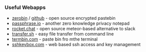 ### Useful Webapps

- [zerobin](http://sebsauvage.net/wiki/doku.php?id=php:zerobin) / [github](https://github.com/sebsauvage/ZeroBin/) - open source encrypted pastebin
- [passphrase.io](https://passphrase.io/) - another zero knowledge privacy notepad
- [rocket.chat](https://rocket.chat/) - open source meteor-based alternative to slack
- [transfer.sh](https://transfer.sh/) - easy file transfer from command line
- [termbin.com](http://termbin.com/) - paste bin fro mthe terminal
- [sshkeybox.com](http://sshkeybox.com/) - web based ssh access and key management
